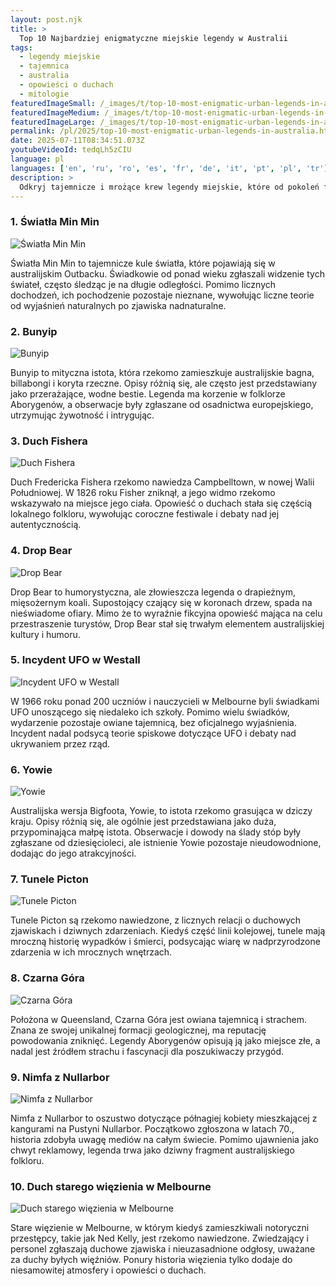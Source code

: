 ```yaml
---
layout: post.njk
title: >
  Top 10 Najbardziej enigmatyczne miejskie legendy w Australii
tags:
  - legendy miejskie
  - tajemnica
  - australia
  - opowieści o duchach
  - mitologie
featuredImageSmall: /_images/t/top-10-most-enigmatic-urban-legends-in-australia-cover-pl-small.webp
featuredImageMedium: /_images/t/top-10-most-enigmatic-urban-legends-in-australia-cover-pl-medium.webp
featuredImageLarge: /_images/t/top-10-most-enigmatic-urban-legends-in-australia-cover-pl-large.webp
permalink: /pl/2025/top-10-most-enigmatic-urban-legends-in-australia.html
date: 2025-07-11T08:34:51.073Z
youtubeVideoId: tedqLh5zCIU
language: pl
languages: ['en', 'ru', 'ro', 'es', 'fr', 'de', 'it', 'pt', 'pl', 'tr']
description: >
  Odkryj tajemnicze i mrożące krew legendy miejskie, które od pokoleń fascynują Australię. Opowieści te obejmują zarówno straszne opowieści o duchach, jak i dziwne istoty czające się w cieniu. Odkryj sekrety i sam zdecyduj, czy te legendy to tylko fikcja, czy mają odrobinę prawdy.
---
```


### 1. Światła Min Min

![Światła Min Min](/_images/8/856de8c454c7052f8cc228f385b6e25f-medium.webp)

Światła Min Min to tajemnicze kule światła, które pojawiają się w australijskim Outbacku. Świadkowie od ponad wieku zgłaszali widzenie tych świateł, często śledząc je na długie odległości. Pomimo licznych dochodzeń, ich pochodzenie pozostaje nieznane, wywołując liczne teorie od wyjaśnień naturalnych po zjawiska nadnaturalne.

### 2. Bunyip

![Bunyip](/_images/c/c18eaeea055dbdbb486cb24b07ae99f0-medium.webp)

Bunyip to mityczna istota, która rzekomo zamieszkuje australijskie bagna, billabongi i koryta rzeczne. Opisy różnią się, ale często jest przedstawiany jako przerażające, wodne bestie. Legenda ma korzenie w folklorze Aborygenów, a obserwacje były zgłaszane od osadnictwa europejskiego, utrzymując żywotność i intrygując.

### 3. Duch Fishera

![Duch Fishera](/_images/e/e7c9c31f203023b37265cef8dafdeb41-medium.webp)

Duch Fredericka Fishera rzekomo nawiedza Campbelltown, w nowej Walii Południowej. W 1826 roku Fisher zniknął, a jego widmo rzekomo wskazywało na miejsce jego ciała. Opowieść o duchach stała się częścią lokalnego folkloru, wywołując coroczne festiwale i debaty nad jej autentycznością.

### 4. Drop Bear

![Drop Bear](/_images/e/ecbdcecace6b90b9bf02caf5998158b0-medium.webp)

Drop Bear to humorystyczna, ale złowieszcza legenda o drapieżnym, mięsożernym koali. Supostojący czający się w koronach drzew, spada na nieświadome ofiary. Mimo że to wyraźnie fikcyjna opowieść mająca na celu przestraszenie turystów, Drop Bear stał się trwałym elementem australijskiej kultury i humoru.

### 5. Incydent UFO w Westall

![Incydent UFO w Westall](/_images/9/9c3445356129eac8bf67df6af22a8523-medium.webp)

W 1966 roku ponad 200 uczniów i nauczycieli w Melbourne byli świadkami UFO unoszącego się niedaleko ich szkoły. Pomimo wielu świadków, wydarzenie pozostaje owiane tajemnicą, bez oficjalnego wyjaśnienia. Incydent nadal podsycą teorie spiskowe dotyczące UFO i debaty nad ukrywaniem przez rząd.

### 6. Yowie

![Yowie](/_images/9/9f8c3bae5d69d76fb84164ad1108d683-medium.webp)

Australijska wersja Bigfoota, Yowie, to istota rzekomo grasująca w dziczy kraju. Opisy różnią się, ale ogólnie jest przedstawiana jako duża, przypominająca małpę istota. Obserwacje i dowody na ślady stóp były zgłaszane od dziesięcioleci, ale istnienie Yowie pozostaje nieudowodnione, dodając do jego atrakcyjności.

### 7. Tunele Picton

![Tunele Picton](/_images/b/b7bee2858dbcc4dd7c794e74ce042df6-medium.webp)

Tunele Picton są rzekomo nawiedzone, z licznych relacji o duchowych zjawiskach i dziwnych zdarzeniach. Kiedyś część linii kolejowej, tunele mają mroczną historię wypadków i śmierci, podsycając wiarę w nadprzyrodzone zdarzenia w ich mrocznych wnętrzach.

### 8. Czarna Góra

![Czarna Góra](/_images/e/e24d718685ec334869e80fc645b81e0e-medium.webp)

Położona w Queensland, Czarna Góra jest owiana tajemnicą i strachem. Znana ze swojej unikalnej formacji geologicznej, ma reputację powodowania zniknięć. Legendy Aborygenów opisują ją jako miejsce złe, a nadal jest źródłem strachu i fascynacji dla poszukiwaczy przygód.

### 9. Nimfa z Nullarbor

![Nimfa z Nullarbor](/_images/c/c8aa498d16188ac98702721ff882c1dd-medium.webp)

Nimfa z Nullarbor to oszustwo dotyczące półnagiej kobiety mieszkającej z kangurami na Pustyni Nullarbor. Początkowo zgłoszona w latach 70., historia zdobyła uwagę mediów na całym świecie. Pomimo ujawnienia jako chwyt reklamowy, legenda trwa jako dziwny fragment australijskiego folkloru.

### 10. Duch starego więzienia w Melbourne

![Duch starego więzienia w Melbourne](/_images/a/a2ae78dc29ec5e3a01bf0b360af89aeb-medium.webp)

Stare więzienie w Melbourne, w którym kiedyś zamieszkiwali notoryczni przestępcy, takie jak Ned Kelly, jest rzekomo nawiedzone. Zwiedzający i personel zgłaszają duchowe zjawiska i nieuzasadnione odgłosy, uważane za duchy byłych więźniów. Ponury historia więzienia tylko dodaje do niesamowitej atmosfery i opowieści o duchach.

